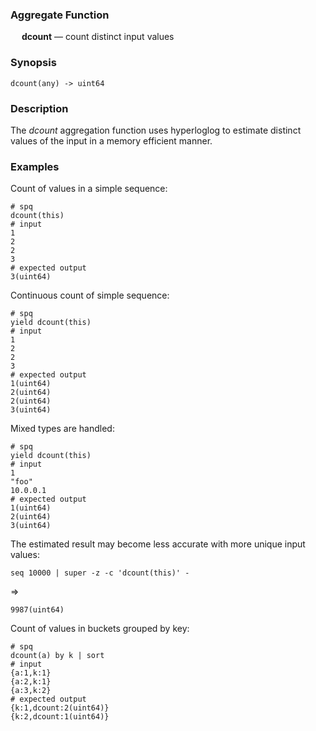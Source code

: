 ### Aggregate Function

&emsp; **dcount** &mdash; count distinct input values

### Synopsis
```
dcount(any) -> uint64
```

### Description

The _dcount_ aggregation function uses hyperloglog to estimate distinct values
of the input in a memory efficient manner.

### Examples

Count of values in a simple sequence:
```mdtest-spq
# spq
dcount(this)
# input
1
2
2
3
# expected output
3(uint64)
```

Continuous count of simple sequence:
```mdtest-spq
# spq
yield dcount(this)
# input
1
2
2
3
# expected output
1(uint64)
2(uint64)
2(uint64)
3(uint64)
```

Mixed types are handled:
```mdtest-spq
# spq
yield dcount(this)
# input
1
"foo"
10.0.0.1
# expected output
1(uint64)
2(uint64)
3(uint64)
```

The estimated result may become less accurate with more unique input values:
```mdtest-command
seq 10000 | super -z -c 'dcount(this)' -
```
=>
```mdtest-output
9987(uint64)
```

Count of values in buckets grouped by key:
```mdtest-spq
# spq
dcount(a) by k | sort
# input
{a:1,k:1}
{a:2,k:1}
{a:3,k:2}
# expected output
{k:1,dcount:2(uint64)}
{k:2,dcount:1(uint64)}
```
